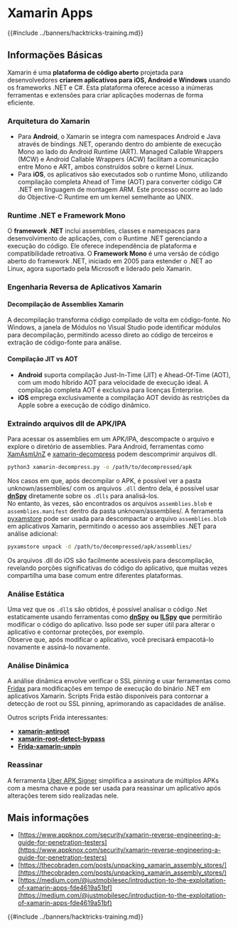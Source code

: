 # Xamarin Apps

{{#include ../banners/hacktricks-training.md}}

## **Informações Básicas**

Xamarin é uma **plataforma de código aberto** projetada para desenvolvedores **criarem aplicativos para iOS, Android e Windows** usando os frameworks .NET e C#. Esta plataforma oferece acesso a inúmeras ferramentas e extensões para criar aplicações modernas de forma eficiente.

### Arquitetura do Xamarin

- Para **Android**, o Xamarin se integra com namespaces Android e Java através de bindings .NET, operando dentro do ambiente de execução Mono ao lado do Android Runtime (ART). Managed Callable Wrappers (MCW) e Android Callable Wrappers (ACW) facilitam a comunicação entre Mono e ART, ambos construídos sobre o kernel Linux.
- Para **iOS**, os aplicativos são executados sob o runtime Mono, utilizando compilação completa Ahead of Time (AOT) para converter código C# .NET em linguagem de montagem ARM. Este processo ocorre ao lado do Objective-C Runtime em um kernel semelhante ao UNIX.

### Runtime .NET e Framework Mono

O **framework .NET** inclui assemblies, classes e namespaces para desenvolvimento de aplicações, com o Runtime .NET gerenciando a execução do código. Ele oferece independência de plataforma e compatibilidade retroativa. O **Framework Mono** é uma versão de código aberto do framework .NET, iniciado em 2005 para estender o .NET ao Linux, agora suportado pela Microsoft e liderado pelo Xamarin.

### Engenharia Reversa de Aplicativos Xamarin

#### Decompilação de Assemblies Xamarin

A decompilação transforma código compilado de volta em código-fonte. No Windows, a janela de Módulos no Visual Studio pode identificar módulos para decompilação, permitindo acesso direto ao código de terceiros e extração de código-fonte para análise.

#### Compilação JIT vs AOT

- **Android** suporta compilação Just-In-Time (JIT) e Ahead-Of-Time (AOT), com um modo híbrido AOT para velocidade de execução ideal. A compilação completa AOT é exclusiva para licenças Enterprise.
- **iOS** emprega exclusivamente a compilação AOT devido às restrições da Apple sobre a execução de código dinâmico.

### Extraindo arquivos dll de APK/IPA

Para acessar os assemblies em um APK/IPA, descompacte o arquivo e explore o diretório de assemblies. Para Android, ferramentas como [XamAsmUnZ](https://github.com/cihansol/XamAsmUnZ) e [xamarin-decompress](https://github.com/NickstaDB/xamarin-decompress) podem descomprimir arquivos dll.
```bash
python3 xamarin-decompress.py -o /path/to/decompressed/apk
```
Nos casos em que, após decompilar o APK, é possível ver a pasta unknown/assemblies/ com os arquivos `.dll` dentro dela, é possível usar [**dnSpy**](https://github.com/dnSpy/dnSpy) diretamente sobre os `.dlls` para analisá-los.\
No entanto, às vezes, são encontrados os arquivos `assemblies.blob` e `assemblies.manifest` dentro da pasta unknown/assemblies/. A ferramenta [pyxamstore](https://github.com/jakev/pyxamstore) pode ser usada para descompactar o arquivo `assemblies.blob` em aplicativos Xamarin, permitindo o acesso aos assemblies .NET para análise adicional:
```bash
pyxamstore unpack -d /path/to/decompressed/apk/assemblies/
```
Os arquivos .dll do iOS são facilmente acessíveis para descompilação, revelando porções significativas do código do aplicativo, que muitas vezes compartilha uma base comum entre diferentes plataformas.

### Análise Estática

Uma vez que os `.dll`s são obtidos, é possível analisar o código .Net estaticamente usando ferramentas como [**dnSpy**](https://github.com/dnSpy/dnSpy) **ou** [**ILSpy**](https://github.com/icsharpcode/ILSpy) **que** permitirão modificar o código do aplicativo. Isso pode ser super útil para alterar o aplicativo e contornar proteções, por exemplo.\
Observe que, após modificar o aplicativo, você precisará empacotá-lo novamente e assiná-lo novamente.

### Análise Dinâmica

A análise dinâmica envolve verificar o SSL pinning e usar ferramentas como [Fridax](https://github.com/NorthwaveSecurity/fridax) para modificações em tempo de execução do binário .NET em aplicativos Xamarin. Scripts Frida estão disponíveis para contornar a detecção de root ou SSL pinning, aprimorando as capacidades de análise.

Outros scripts Frida interessantes:

- [**xamarin-antiroot**](https://codeshare.frida.re/@Gand3lf/xamarin-antiroot/)
- [**xamarin-root-detect-bypass**](https://codeshare.frida.re/@nuschpl/xamarin-root-detect-bypass/)
- [**Frida-xamarin-unpin**](https://github.com/GoSecure/frida-xamarin-unpin)

### Reassinar

A ferramenta [Uber APK Signer](https://github.com/patrickfav/uber-apk-signer) simplifica a assinatura de múltiplos APKs com a mesma chave e pode ser usada para reassinar um aplicativo após alterações terem sido realizadas nele.

## Mais informações

- [https://www.appknox.com/security/xamarin-reverse-engineering-a-guide-for-penetration-testers](https://www.appknox.com/security/xamarin-reverse-engineering-a-guide-for-penetration-testers)
- [https://thecobraden.com/posts/unpacking_xamarin_assembly_stores/](https://thecobraden.com/posts/unpacking_xamarin_assembly_stores/)
- [https://medium.com/@justmobilesec/introduction-to-the-exploitation-of-xamarin-apps-fde4619a51bf](https://medium.com/@justmobilesec/introduction-to-the-exploitation-of-xamarin-apps-fde4619a51bf)

{{#include ../banners/hacktricks-training.md}}
